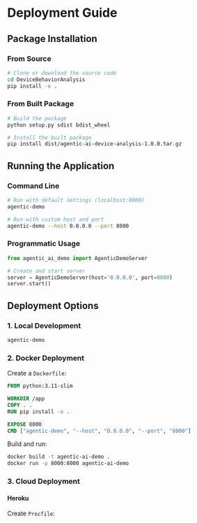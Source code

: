 # Deployment Guide

## Package Installation

### From Source
```bash
# Clone or download the source code
cd DeviceBehaviorAnalysis
pip install -e .
```

### From Built Package
```bash
# Build the package
python setup.py sdist bdist_wheel

# Install the built package
pip install dist/agentic-ai-device-analysis-1.0.0.tar.gz
```

## Running the Application

### Command Line
```bash
# Run with default settings (localhost:8000)
agentic-demo

# Run with custom host and port
agentic-demo --host 0.0.0.0 --port 8080
```

### Programmatic Usage
```python
from agentic_ai_demo import AgenticDemoServer

# Create and start server
server = AgenticDemoServer(host='0.0.0.0', port=8080)
server.start()
```

## Deployment Options

### 1. Local Development
```bash
agentic-demo
```

### 2. Docker Deployment
Create a `Dockerfile`:
```dockerfile
FROM python:3.11-slim

WORKDIR /app
COPY . .
RUN pip install -e .

EXPOSE 8000
CMD ["agentic-demo", "--host", "0.0.0.0", "--port", "8000"]
```

Build and run:
```bash
docker build -t agentic-ai-demo .
docker run -p 8000:8000 agentic-ai-demo
```

### 3. Cloud Deployment

#### Heroku
Create `Procfile`: